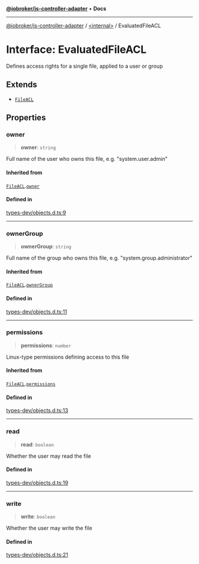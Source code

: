 [**@iobroker/js-controller-adapter**](../../README.md) • **Docs**

***

[@iobroker/js-controller-adapter](../../globals.md) / [\<internal\>](../README.md) / EvaluatedFileACL

# Interface: EvaluatedFileACL

Defines access rights for a single file, applied to a user or group

## Extends

- [`FileACL`](FileACL.md)

## Properties

### owner

> **owner**: `string`

Full name of the user who owns this file, e.g. "system.user.admin"

#### Inherited from

[`FileACL`](FileACL.md).[`owner`](FileACL.md#owner)

#### Defined in

[types-dev/objects.d.ts:9](https://github.com/ioBroker/ioBroker.js-controller/blob/99469b9944509b9c64b9a28da6d8dabf17a8ea74/packages/types-dev/objects.d.ts#L9)

***

### ownerGroup

> **ownerGroup**: `string`

Full name of the group who owns this file, e.g. "system.group.administrator"

#### Inherited from

[`FileACL`](FileACL.md).[`ownerGroup`](FileACL.md#ownergroup)

#### Defined in

[types-dev/objects.d.ts:11](https://github.com/ioBroker/ioBroker.js-controller/blob/99469b9944509b9c64b9a28da6d8dabf17a8ea74/packages/types-dev/objects.d.ts#L11)

***

### permissions

> **permissions**: `number`

Linux-type permissions defining access to this file

#### Inherited from

[`FileACL`](FileACL.md).[`permissions`](FileACL.md#permissions)

#### Defined in

[types-dev/objects.d.ts:13](https://github.com/ioBroker/ioBroker.js-controller/blob/99469b9944509b9c64b9a28da6d8dabf17a8ea74/packages/types-dev/objects.d.ts#L13)

***

### read

> **read**: `boolean`

Whether the user may read the file

#### Defined in

[types-dev/objects.d.ts:19](https://github.com/ioBroker/ioBroker.js-controller/blob/99469b9944509b9c64b9a28da6d8dabf17a8ea74/packages/types-dev/objects.d.ts#L19)

***

### write

> **write**: `boolean`

Whether the user may write the file

#### Defined in

[types-dev/objects.d.ts:21](https://github.com/ioBroker/ioBroker.js-controller/blob/99469b9944509b9c64b9a28da6d8dabf17a8ea74/packages/types-dev/objects.d.ts#L21)
